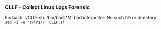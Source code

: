 ### CLLF - Collect Linux Logs Forensic
Fix bash: ./CLLF.sh: /bin/bash^M: bad interpreter: No such file or directory
```sed -i -e 's/\r$//' CLLF.sh```

